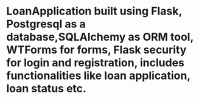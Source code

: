 # LoanApplication built using Flask, Postgresql as a database,SQLAlchemy as ORM tool, WTForms for forms, Flask security for login and registration, includes functionalities like loan application, loan status etc.
